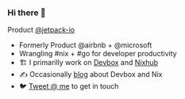 ### Hi there 👋

Product [@jetpack-io](https://github.com/jetpack-io)

* Formerly Product @airbnb + @microsoft
* Wrangling #nix + #go for developer productivity
* 🏗️ I primarilly work on [Devbox](https://github.com/jetpack-io/devbox) and [Nixhub](https://nixhub.io/)
* ✍️ Occasionally [blog](https://www.jetpack.io/blog/author/john/) about Devbox and Nix
* 🐦 [Tweet @ me](https://twitter.com/jetpack_john) to get in touch

<!--
**Lagoja/Lagoja** is a ✨ _special_ ✨ repository because its `README.md` (this file) appears on your GitHub profile.

Here are some ideas to get you started:

- 🔭 I’m currently working on ...
- 🌱 I’m currently learning ...
- 👯 I’m looking to collaborate on ...
- 🤔 I’m looking for help with ...
- 💬 Ask me about ...
- 📫 How to reach me: ...
- 😄 Pronouns: ...
- ⚡ Fun fact: ...
-->
